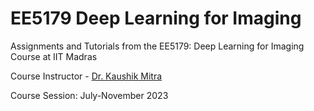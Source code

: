 # EE5179 Deep Learning for Imaging
Assignments and Tutorials from the EE5179: Deep Learning for Imaging Course at IIT Madras

Course Instructor - [Dr. Kaushik Mitra](https://www.ee.iitm.ac.in/kmitra/)

Course Session: July-November 2023
